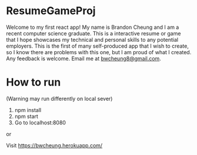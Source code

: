 # ResumeGameProj

Welcome to my first react app! My name is Brandon Cheung and I am a recent computer science graduate. This is a interactive resume or game
that I hope showcases my technical and personal skills to any potential employers. This is the first of many self-produced app that I wish
to create, so I know there are problems with this one, but I am proud of what I created. Any feedback is welcome.
Email me at bwcheung8@gmail.com.

# How to run 
(Warning may run differently on local sever)
1. npm install
2. npm start
3. Go to localhost:8080

or

Visit https://bwcheung.herokuapp.com/
